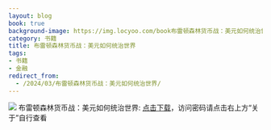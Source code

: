 ```yaml
---
layout: blog
book: true
background-image: https://img.locyoo.com/book布雷顿森林货币战：美元如何统治世界.jpg
category: 书籍
title: 布雷顿森林货币战：美元如何统治世界
tags:
- 书籍
- 金融
redirect_from:
  - /2024/03/布雷顿森林货币战：美元如何统治世界/
---
```

![](https://img.locyoo.com/book布雷顿森林货币战：美元如何统治世界.jpg)
布雷顿森林货币战：美元如何统治世界: <a name = "ref1" href="https://url18.ctfile.com/f/50983618-1319973235-8e4e35?p=3619">点击下载</a>，访问密码请点击右上方“关于”自行查看